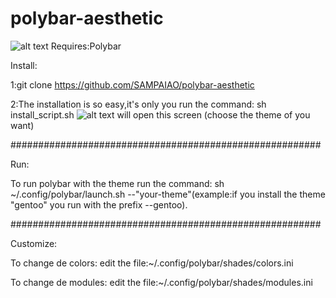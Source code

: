 # polybar-aesthetic

![alt text](https://i.imgur.com/hjKJA2p.jpg)
Requires:Polybar

Install:

1:git clone https://github.com/SAMPAIAO/polybar-aesthetic

2:The installation is so easy,it's only you run the command:
sh install_script.sh
![alt text](https://i.imgur.com/IePmDY1.png)
will open this screen (choose the theme of you want)

########################################################

Run:

To run polybar with the theme run the command:
sh ~/.config/polybar/launch.sh --"your-theme"(example:if you install the theme "gentoo" you run with the prefix --gentoo).

########################################################

Customize:

To change de colors:
edit the file:~/.config/polybar/shades/colors.ini

To change de modules:
edit the file:~/.config/polybar/shades/modules.ini
